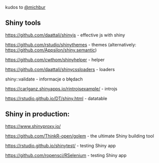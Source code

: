 kudos to [@michbur](https://github.com/michbur)

## Shiny tools

https://github.com/daattali/shinyjs - effective js with shiny

https://github.com/rstudio/shinythemes - themes (alternatively: https://github.com/Appsilon/shiny.semantic)

https://github.com/cwthom/shinyhelper - helper

https://github.com/daattali/shinycssloaders - loaders

shiny::validate - informacje o błędach

https://carlganz.shinyapps.io/rintrojsexample/ - introjs

https://rstudio.github.io/DT/shiny.html - datatable

## Shiny in production:

https://www.shinyproxy.io/

https://github.com/ThinkR-open/golem - the ultimate Shiny building tool

https://rstudio.github.io/shinytest/ - testing Shiny app

https://github.com/ropensci/RSelenium - testing Shiny app
